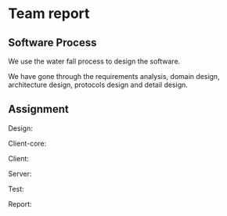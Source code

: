 # Team report

## Software Process

We use the water fall process to design the software.

We have gone through the requirements analysis, domain design, architecture design, protocols design and detail design.

## Assignment

Design:

Client-core:

Client:

Server:

Test:

Report:

